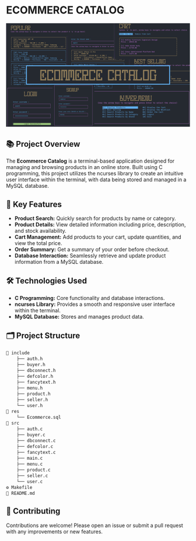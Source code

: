 # ECOMMERCE CATALOG

[![Watch the video](https://github.com/KarthikSapaliga/EcommerceCatalogue/blob/main/img/ecommerce.png)](https://www.youtube.com/watch?v=O3VT125Swp8&t=1s)

## 📚 Project Overview

The **Ecommerce Catalog** is a terminal-based application designed for managing and browsing products in an online store. Built using C programming, this project utilizes the ncurses library to create an intuitive user interface within the terminal, with data being stored and managed in a MySQL database.

## 🎯 Key Features

- **Product Search:** Quickly search for products by name or category.
- **Product Details:** View detailed information including price, description, and stock availability.
- **Cart Management:** Add products to your cart, update quantities, and view the total price.
- **Order Summary:** Get a summary of your order before checkout.
- **Database Interaction:** Seamlessly retrieve and update product information from a MySQL database.

## 🛠️ Technologies Used

- **C Programming:** Core functionality and database interactions.
- **ncurses Library:** Provides a smooth and responsive user interface within the terminal.
- **MySQL Database:** Stores and manages product data.

## 🗂️ Project Structure
```
📂 include
    ├── auth.h
    ├── buyer.h
    ├── dbconnect.h
    ├── defcolor.h
    ├── fancytext.h
    ├── menu.h
    ├── product.h
    ├── seller.h
    └── user.h
📂 res
    └── Ecommerce.sql 
📂 src
    ├── auth.c
    ├── buyer.c
    ├── dbconnect.c
    ├── defcolor.c
    ├── fancytext.c
    ├── main.c
    ├── menu.c
    ├── product.c
    ├── seller.c
    └── user.c
⚙️ Makefile
📝 README.md
```

## 🤝 Contributing
Contributions are welcome! Please open an issue or submit a pull request with any improvements or new features.
